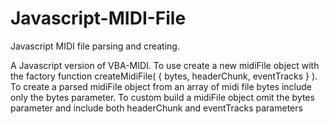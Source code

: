 # Javascript-MIDI-File
Javascript MIDI file parsing and creating.

A Javascript version of VBA-MIDI.
To use create a new midiFile object with the factory function createMidiFile( { bytes, headerChunk, eventTracks } ). 
To create a parsed midiFile object from an array of midi file bytes include only the bytes parameter.
To custom build a midiFile object omit the bytes parameter and include both headerChunk and eventTracks parameters

